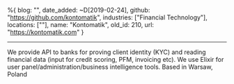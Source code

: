 %{
  blog: "",
  date_added: ~D[2019-02-24],
  github: "https://github.com/kontomatik",
  industries: ["Financial Technology"],
  locations: [""],
  name: "Kontomatik",
  old_id: 210,
  url: "https://kontomatik.com"
}

---

We provide API to banks for proving client identity (KYC) and reading financial data (input for credit scoring, PFM, invoicing etc). We use Elixir for user panel/administration/business intelligence tools. Based in Warsaw, Poland
